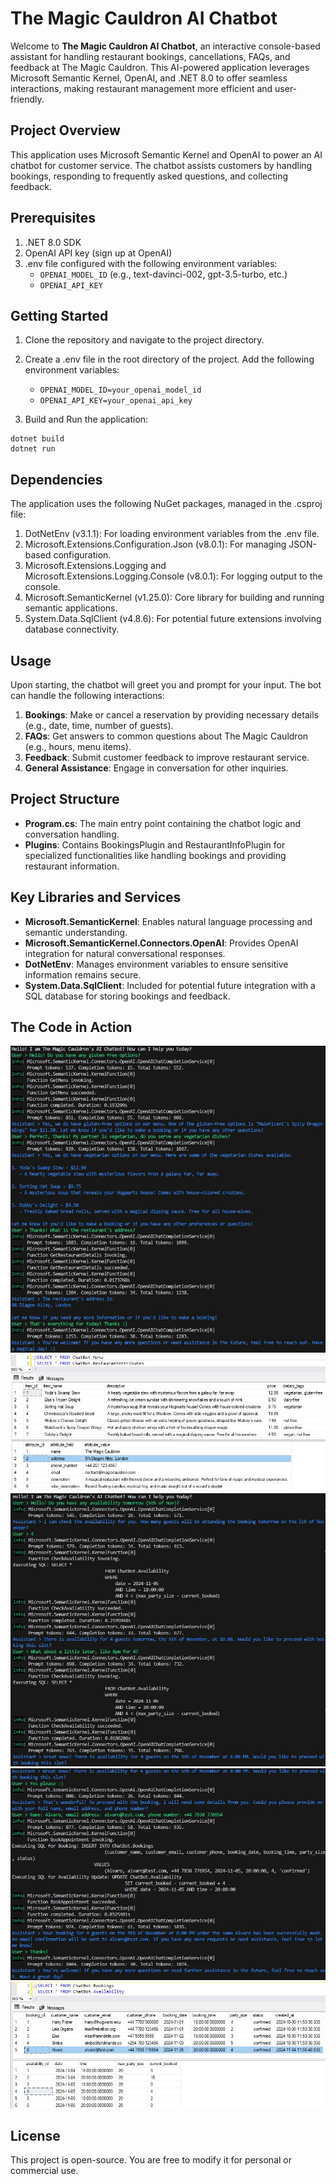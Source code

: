 # The Magic Cauldron AI Chatbot

Welcome to **The Magic Cauldron AI Chatbot**, an interactive console-based assistant for handling restaurant bookings, cancellations, FAQs, and feedback at The Magic Cauldron. This AI-powered application leverages Microsoft Semantic Kernel, OpenAI, and .NET 8.0 to offer seamless interactions, making restaurant management more efficient and user-friendly.

## Project Overview
This application uses Microsoft Semantic Kernel and OpenAI to power an AI chatbot for customer service. The chatbot assists customers by handling bookings, responding to frequently asked questions, and collecting feedback.

## Prerequisites
1. .NET 8.0 SDK
2. OpenAI API key (sign up at OpenAI)
3. .env file configured with the following environment variables:
    - `OPENAI_MODEL_ID` (e.g., text-davinci-002, gpt-3.5-turbo, etc.)
    - `OPENAI_API_KEY`

## Getting Started
1. Clone the repository and navigate to the project directory.

2. Create a .env file in the root directory of the project. Add the following environment variables:
    - `OPENAI_MODEL_ID=your_openai_model_id`
    - `OPENAI_API_KEY=your_openai_api_key`
3. Build and Run the application:

```
dotnet build
dotnet run
```

## Dependencies

The application uses the following NuGet packages, managed in the .csproj file:
1. DotNetEnv (v3.1.1): For loading environment variables from the .env file.
2. Microsoft.Extensions.Configuration.Json (v8.0.1): For managing JSON-based configuration.
3. Microsoft.Extensions.Logging and Microsoft.Extensions.Logging.Console (v8.0.1): For logging output to the console.
4. Microsoft.SemanticKernel (v1.25.0): Core library for building and running semantic applications.
5. System.Data.SqlClient (v4.8.6): For potential future extensions involving database connectivity.

## Usage
Upon starting, the chatbot will greet you and prompt for your input. The bot can handle the following interactions:

1. **Bookings**: Make or cancel a reservation by providing necessary details (e.g., date, time, number of guests).
2. **FAQs**: Get answers to common questions about The Magic Cauldron (e.g., hours, menu items).
3. **Feedback**: Submit customer feedback to improve restaurant service.
4. **General Assistance**: Engage in conversation for other inquiries.

## Project Structure
- **Program.cs**: The main entry point containing the chatbot logic and conversation handling.
- **Plugins**: Contains BookingsPlugin and RestaurantInfoPlugin for specialized functionalities like handling bookings and providing restaurant information.

## Key Libraries and Services
- **Microsoft.SemanticKernel**: Enables natural language processing and semantic understanding.
- **Microsoft.SemanticKernel.Connectors.OpenAI**: Provides OpenAI integration for natural conversational responses.
- **DotNetEnv**: Manages environment variables to ensure sensitive information remains secure.
- **System.Data.SqlClient**: Included for potential future integration with a SQL database for storing bookings and feedback.

## The Code in Action

![Alt text](Demo/AIChatbotRestaurantInfo1.jpg)
![Alt text](Demo/AIChatbotRestaurantInfo2.jpg)
![Alt text](Demo/AIChatbotBookings1.jpg)
![Alt text](Demo/AIChatbotBookings2.jpg)
![Alt text](Demo/AIChatbotBookings3.jpg)

## License
This project is open-source. You are free to modify it for personal or commercial use.